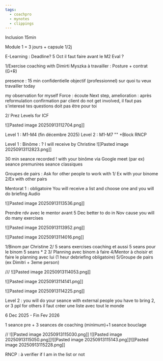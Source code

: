 ```yaml
---
tags:
  - coachpro
  - mynotes
  - clippings
---
```

Inclusion 15min

Module 1 = 3 jours + capsule 1/2j

E-Learning :
Deadline? 5 Oct il faut faire avant le M2
Eval ?

1/Exercise coaching with Dimirti Myszka
à travailler : Posture + contrat (G+R)

presence : 15 min
confidentielle 
objectif (professionnel)
sur quoi tu veux travailler today


my observation for myself
Force : écoute
Next step, amelioration : 
après reformulation confirmation par client
do not get involved, il faut pas s'interesé 
tes questions doit pas être pour toi


2/ Prez Levels for ICF 

![[Pasted image 20250913112704.png]]

Level 1 : M1-M4 (fin décembre 2025)
Level 2 : M1-M7 ""
+Block RNCP

Level 1 : 
Binôme : ? I will receive by Christine
![[Pasted image 20250913112823.png]]

30 min seance recorded !
with your binôme via Google meet (par ex)
seance premunires
seance classiques

Groupes de pairs : Ask for other people to work with 
1/ Ex with your binome
2/Ex with other pairs 


Mentorat 1 : obligatoire
You will receive a list and choose one and you will do briefing Audio


![[Pasted image 20250913113536.png]]

Prendre rdv avec le mentor avant 5 Dec
better to do in Nov cause you will do many exercises

![[Pasted image 20250913113952.png]]


![[Pasted image 20250913114016.png]]

1/Binom par Christine
2/ 5 seans exercises coaching et aussi 5 seans pour le binom 5 seans * 2
3/ Planning avec binom à faire 
4/Mentor à choisir et faire le planning avec lui (1 heur debriefing obligatoire)
5/Groupe de pairs (ex Dimitri + 3eme person)


///
![[Pasted image 20250913114053.png]]

![[Pasted image 20250913114141.png]]


![[Pasted image 20250913114225.png]]

Level 2 : you will do your seance with external people 
you have to bring 2, or 3 ppl for others 
il faut créer une liste avec tout le monde 

6 Dec 2025  - Fin Fev 2026

1 seance pre + 3 seances de coaching (minimum)+1 seance bouclage



//
![[Pasted image 20250913115030.png]]
![[Pasted image 20250913115050.png]]![[Pasted image 20250913115143.png]]![[Pasted image 20250913115228.png]]


RNCP : à verifier if I am in the list or not 


